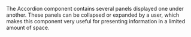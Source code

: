 The Accordion component contains several panels displayed one under another. These panels can be&nbsp;collapsed or&nbsp;expanded by&nbsp;a&nbsp;user, which makes this component very useful for presenting information in&nbsp;a&nbsp;limited amount of&nbsp;space.